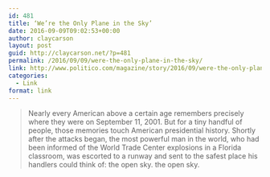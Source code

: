 ```yaml
---
id: 481
title: ‘We’re the Only Plane in the Sky’
date: 2016-09-09T09:02:53+00:00
author: claycarson
layout: post
guid: http://claycarson.net/?p=481
permalink: /2016/09/09/were-the-only-plane-in-the-sky/
link: http://www.politico.com/magazine/story/2016/09/were-the-only-plane-in-the-sky-214230
categories:
  - Link
format: link
---
```

> Nearly every American above a certain age remembers precisely where they were on September 11, 2001. But for a tiny handful of people, those memories touch American presidential history. Shortly after the attacks began, the most powerful man in the world, who had been informed of the World Trade Center explosions in a Florida classroom, was escorted to a runway and sent to the safest place his handlers could think of: the open sky. the open sky.</blockquote>
